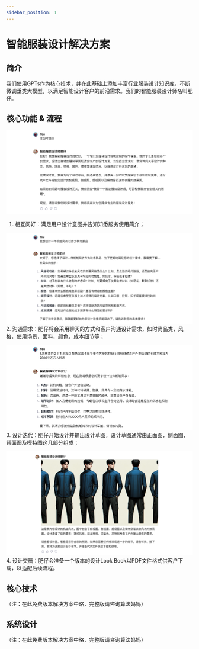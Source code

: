 ```yaml
---
sidebar_position: 1
---
```


# 智能服装设计解决方案
## 简介

我们使用GPTs作为核心技术，并在此基础上添加丰富行业服装设计知识库，不断微调垂类大模型，以满足智能设计客户的前沿需求。我们的智能服装设计师名叫肥仔。

## 核心功能 & 流程
![step 1](./img/1.png)
1. 相互问好：满足用户设计意图并告知知悉服务使用简介；

![step2](./img/2.png)
2. 沟通需求：肥仔将会采用聊天的方式和客户沟通设计需求，如时尚品类，风格，使用场景，面料，颜色，成本细节等；

![step3](./img/3.png)
3. 设计迭代：肥仔开始设计并输出设计草图，设计草图通常由正面图，侧面图，背面图及模特图这几部分组成；

![step4](./img/4.png)
4. 设计交稿：肥仔会准备一个版本的设计Look Book以PDF文件格式供客户下载，以适配后续流程。

## 核心技术
（注：在此免费版本解决方案中略，完整版请咨询算法妈妈）

## 系统设计
（注：在此免费版本解决方案中略，完整版请咨询算法妈妈）